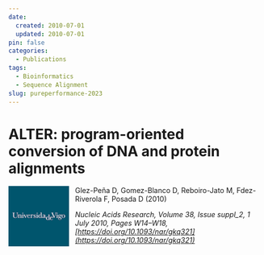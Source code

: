 ```yaml
---
date:
  created: 2010-07-01
  updated: 2010-07-01
pin: false
categories:
  - Publications
tags:
  - Bioinformatics
  - Sequence Alignment
slug: pureperformance-2023
---
```


# ALTER: program-oriented conversion of DNA and protein alignments

<a href="https://academic.oup.com/nar/article/38/suppl_2/W14/1099247/">
  <img src="/assets/img/uvigo.png" alt="University of Vigo logo" style="float: left; width: 120px; margin-right: 12px"/>
</a>

Glez-Peña D, Gomez-Blanco D, Reboiro-Jato M, Fdez-Riverola F, Posada D (2010)

_Nucleic Acids Research, Volume 38, Issue suppl_2, 1 July 2010, Pages W14–W18, [https://doi.org/10.1093/nar/gkq321](https://doi.org/10.1093/nar/gkq321)_

